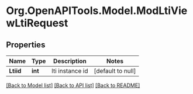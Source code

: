 # Org.OpenAPITools.Model.ModLtiViewLtiRequest

## Properties

Name | Type | Description | Notes
------------ | ------------- | ------------- | -------------
**Ltiid** | **int** | lti instance id | [default to null]

[[Back to Model list]](../README.md#documentation-for-models) [[Back to API list]](../README.md#documentation-for-api-endpoints) [[Back to README]](../README.md)

